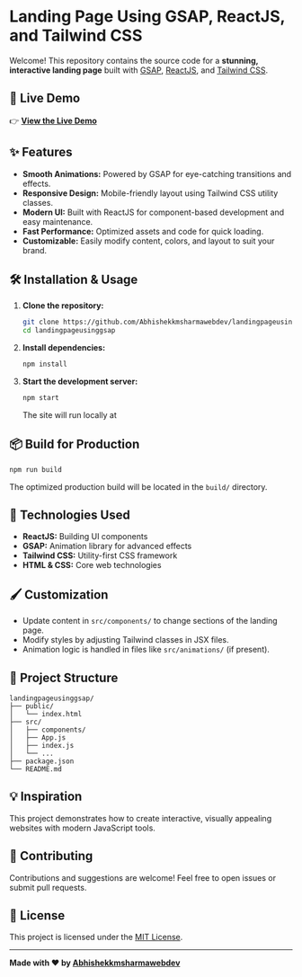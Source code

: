 # Landing Page Using GSAP, ReactJS, and Tailwind CSS

Welcome! This repository contains the source code for a **stunning, interactive landing page** built with [GSAP](https://gsap.com/), [ReactJS](https://react.dev/), and [Tailwind CSS](https://tailwindcss.com/).

## 🚀 Live Demo

👉 **[View the Live Demo](https://abhishekkmsharmawebdev.github.io/landingpageusinggsap/)**

## ✨ Features

- **Smooth Animations:** Powered by GSAP for eye-catching transitions and effects.
- **Responsive Design:** Mobile-friendly layout using Tailwind CSS utility classes.
- **Modern UI:** Built with ReactJS for component-based development and easy maintenance.
- **Fast Performance:** Optimized assets and code for quick loading.
- **Customizable:** Easily modify content, colors, and layout to suit your brand.

## 🛠️ Installation & Usage

1. **Clone the repository:**
   ```bash
   git clone https://github.com/Abhishekkmsharmawebdev/landingpageusinggsap.git
   cd landingpageusinggsap
   ```

2. **Install dependencies:**
   ```bash
   npm install
   ```

3. **Start the development server:**
   ```bash
   npm start
   ```
   The site will run locally at

## 📦 Build for Production

```bash
npm run build
```
The optimized production build will be located in the `build/` directory.

## 🧩 Technologies Used

- **ReactJS:** Building UI components
- **GSAP:** Animation library for advanced effects
- **Tailwind CSS:** Utility-first CSS framework
- **HTML & CSS:** Core web technologies

## 🖌️ Customization

- Update content in `src/components/` to change sections of the landing page.
- Modify styles by adjusting Tailwind classes in JSX files.
- Animation logic is handled in files like `src/animations/` (if present).

## 📁 Project Structure

```
landingpageusinggsap/
├── public/
│   └── index.html
├── src/
│   ├── components/
│   ├── App.js
│   ├── index.js
│   └── ...
├── package.json
└── README.md
```

## 💡 Inspiration

This project demonstrates how to create interactive, visually appealing websites with modern JavaScript tools.

## 🙌 Contributing

Contributions and suggestions are welcome! Feel free to open issues or submit pull requests.

## 📄 License

This project is licensed under the [MIT License](LICENSE).

---

**Made with ❤️ by [Abhishekkmsharmawebdev](https://github.com/Abhishekkmsharmawebdev)**
